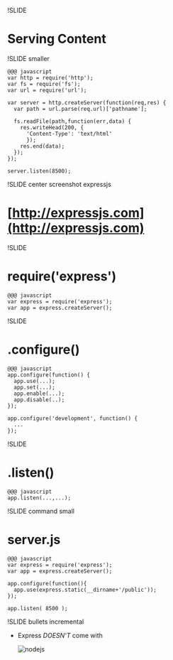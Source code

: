 !SLIDE
# Serving Content

!SLIDE smaller

    @@@ javascript
    var http = require('http');
    var fs = require('fs');
    var url = require('url');

    var server = http.createServer(function(req,res) {
      var path = url.parse(req.url)['pathname'];

      fs.readFile(path,function(err,data) {
        res.writeHead(200, {
          'Content-Type': 'text/html'
          });
        res.end(data);
      });
    });

    server.listen(8500);

!SLIDE center screenshot expressjs
# [http://expressjs.com](http://expressjs.com)

!SLIDE 
# require('express')

    @@@ javascript
    var express = require('express');
    var app = express.createServer();

!SLIDE
# .configure()

    @@@ javascript
    app.configure(function() {
      app.use(...);
      app.set(...);
      app.enable(...);
      app.disable(..);
    });

    app.configure('development', function() {
      ...
    });

!SLIDE
# .listen()

    @@@ javascript
    app.listen(...,...);

!SLIDE command small
# server.js

    @@@ javascript
    var express = require('express');
    var app = express.createServer();

    app.configure(function(){
      app.use(express.static(__dirname+'/public'));
    });

    app.listen( 8500 );

!SLIDE bullets incremental
* Express *DOESN'T* come with 

  ![nodejs](/file/images/nodejs-logo.png)

